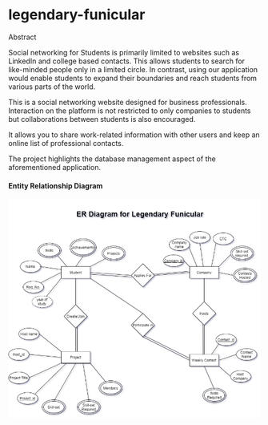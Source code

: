 # legendary-funicular

Abstract

Social networking for Students is primarily limited to websites
such as LinkedIn and college based contacts. This allows students to search for like-minded people only in a limited circle. In contrast, using our application would enable students to expand their boundaries and reach students from various parts of the world.

This is a social networking website designed for business professionals. Interaction on the platform is not restricted to only companies to students but collaborations between students is also encouraged. 

It allows you to share work-related information with other users and keep an online list of professional contacts. 

The project highlights the database management aspect of the aforementioned application.

#### Entity Relationship Diagram
![E-R Diagram](https://github.com/Shreyas0812/legendary-funicular/blob/main/DBMS%20Project%20ER%20Diagram%20Legendary%20Funicular.png)
